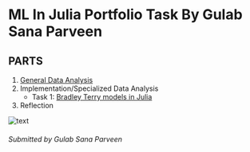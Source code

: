 # ML In Julia Portfolio Task By Gulab Sana Parveen


## PARTS


1. [General Data Analysis](https://git.cs.uni-kl.de/g_parveen22/ml-in-julia-portfolio-task/-/blob/main/src/data_analysis_task.jl)
2. Implementation/Specialized Data Analysis
    * Task 1: [Bradley Terry models in Julia](https://git.cs.uni-kl.de/g_parveen22/ml-in-julia-portfolio-task/-/blob/main/src/implementation_task.jl)
3. Reflection

![text](https://upload.wikimedia.org/wikipedia/commons/thumb/1/1f/Julia_Programming_Language_Logo.svg/1200px-Julia_Programming_Language_Logo.svg.png)

######  _Submitted by Gulab Sana Parveen_